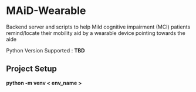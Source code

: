 # MAiD-Wearable
Backend server and scripts to help Mild cognitive impairment (MCI) patients remind/locate their mobility aid by a wearable device pointing towards the aide

Python Version Supported : <b>TBD<b>

## Project Setup

python -m venv < env_name >
